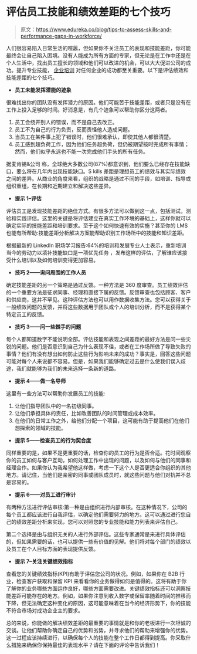 # 评估员工技能和绩效差距的七个技巧

> 原文：<https://www.edureka.co/blog/tips-to-assess-skills-and-performance-gaps-in-workforce/>

人们很容易陷入日常生活的喧嚣，但如果你不关注员工的表现和技能差距，你可能最终会让自己陷入困境。没有人能成为所有方面的专家，但无论是在工作中还是在个人生活中，找出员工擅长的领域和他们可以改进的机会，可以大大促进公司的成功。提升专业技能， [企业培训](https://www.edureka.co/corporate-training) 对任何企业的成功都至关重要。以下是评估绩效和技能差距的七个技巧。

*   **员工未能发挥潜能的迹象**

很难找出你的团队没有发挥潜力的原因。他们可能苦于技能差距，或者只是没有在工作上投入足够的时间。好消息是，有几个迹象可以帮助你区分这两者。

1.  员工会绕开别人的错误，而不是自己去改正。
2.  员工不为自己的行为负责，反而责怪他人造成问题。
3.  当员工在某件事上犯了错误时，他们很难承认，即使其他人都很清楚。
4.  员工感到超负荷工作，因为他们任务超负荷，但仍被期望按时完成所有事情；然而，他们似乎永远也不能一次完成他们手头的所有任务。

据麦肯锡&公司 称，全球绝大多数公司(87%)都意识到，他们要么已经存在技能缺口，要么将在几年内出现技能缺口。S kills 差距是理想员工的绩效与其实际绩效之间的差异。从商业的角度来看，组织的战略是通过不同的手段，如培训、指导或组织重组，在长期和近期建立和解决这些差异。

*   **提示 1–评估**

评估员工是发现技能差距的绝佳方式。有很多方法可以做到这一点，包括测试，测验和实践评估。这里的关键是将评估建立在真实工作环境的基础上，这样你就可以确定实际的技能差距和培训要求。至于这个如何快速有效的实施？甚至你的 LMS 也能有所帮助:技能差距分析解决方案能帮助识别工作场所中的技能和知识差距。

根据最新的 LinkedIn 职场学习报告:64%的培训和发展专业人士表示，重新培训当今的劳动力以填补技能缺口是一项优先任务 ，发布这样的评估，了解谁应该接受什么培训以及如何培训变得更加容易。

*   **技巧 2——询问周围的工作人员**

确定技能差距的另一个策略是通过反馈。一种方法是 360 度审查。员工绩效评估的一个重要方法是征求同事、经理和直接下属的反馈。反馈审查也包括顾客、客户和供应商，这并不罕见。这种评估方法也可以用作数据收集方法。您可以获得关于一般绩效问题的反馈，并将这些数据用于团队或个人的培训分析，而不是获得某个特定员工的反馈。

*   **技巧 3——问一些棘手的问题**

每个人都知道数字不能说明全部。评估技能和表现之间差距的最好方法是问一些尖锐的问题。他们是否意识到自己为什么表现不佳，或者在工作场所做了导致失败的事情？他们有没有想出如何防止这些行为影响未来的成功？事实是，回答这些问题可能对每个人来说都不容易。但是，如果我们能够确定过去是什么使我们误入歧途，我们就能够为我们的未来选择一条新的道路。

*   **提示 4——做一名导师**

这里有一些方法可以帮助你发展员工的技能:

1.  让他们指导团队中的一名初级同事。
2.  让他们承担具体的责任，比如改善团队的时间管理或成本效率。
3.  在他们的日常工作之外，给他们分配一个项目，这可能有助于提高他们在他们想探索的领域的技能。

*   **提示 5——检查员工的行为契合度**

同样重要的是，如果不是更重要的话，检查你的员工的行为是否合适。花时间观察你的员工如何与客户互动，如何处理工作中出现的问题，以及如何与他们的同事和经理合作。如果你认为我希望他这样做，考虑一下这个人是否更适合你组织的其他地方。请记住，当他们是亲密的同事或团队成员时，就这些问题与他们对抗并不总是容易的。

*   **提示 6——对员工进行审计**

有两种方法进行评估审核:第一种是由组织进行内部审核。在这种情况下，公司的每个员工都应该进行自我评估，以确定他们需要努力的地方。这可以通过进行您自己的绩效差距分析来实现，您可以对照您的专业技能和能力列表来评估自己。

第二个选择是由与组织无关的人进行外部评估。这些专家通常是来进行具体评估的，但如果需要的话，也可以提供一些有价值的见解。他们将对每个部门的绩效以及员工在个人目标方面的表现提供反馈。

*   **提示 7–关注关键绩效指标**

查看您的关键绩效指标(KPI)有助于评估您公司的状况。例如，如果你在 B2B 行业，检查客户获取和保留 KPI 来看看你的业务做得如何是值得的。这将有助于你了解你的业务哪些方面运作良好，哪些方面需要改进。关键绩效指标还可以洞察技能差距可能存在的地方。例如，如果你注意到收入数字或保留率随着时间的推移而下降，但无法确定这种变化的原因，这可能意味着在当今的经济形势下，你的技能不符合市场对成功企业主的要求。

总的来说，你能做的解决绩效差距的最重要的事情就是和你的老板进行一次坦诚的交谈。让他们帮助你确定自己的优势和劣势，并寻求他们的帮助来增强你的优势。这一过程应该持续进行，以确保每个人的技能在整个工作日都得到提高。你采取什么措施来确保你保持最佳的表现水平？请在下面的评论中告诉我们！